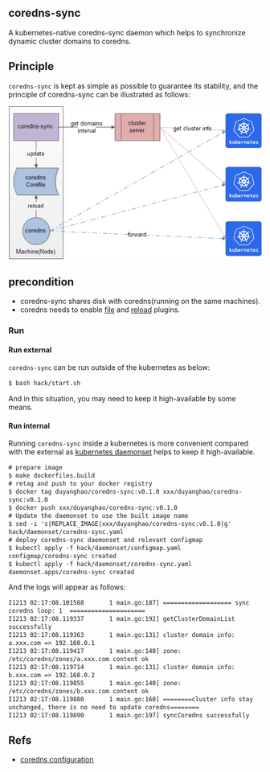 ## coredns-sync

A kubernetes-native coredns-sync daemon which helps to synchronize dynamic cluster domains to coredns.

## Principle

`coredns-sync` is kept as simple as possible to guarantee its stability, and the principle of coredns-sync can be illustrated as follows:

![](images/architecture.png)

## precondition

* coredns-sync shares disk with coredns(running on the same machines).
* coredns needs to enable [file](https://coredns.io/plugins/file/) and [reload](https://coredns.io/plugins/reload/) plugins.

### Run

#### Run external

`coredns-sync` can be run outside of the kubernetes as below:

```bash
$ bash hack/start.sh
```

And in this situation, you may need to keep it high-available by some means.

#### Run internal

Running `coredns-sync` inside a kubernetes is more convenient compared with the external as [kubernetes daemonset](https://kubernetes.io/zh/docs/concepts/workloads/controllers/daemonset/) helps to keep it high-available.

```
# prepare image
$ make dockerfiles.build
# retag and push to your docker registry
$ docker tag duyanghao/coredns-sync:v0.1.0 xxx/duyanghao/coredns-sync:v0.1.0
$ docker push xxx/duyanghao/coredns-sync:v0.1.0
# Update the daemonset to use the built image name
$ sed -i 's|REPLACE_IMAGE|xxx/duyanghao/coredns-sync:v0.1.0|g' hack/daemonset/coredns-sync.yaml
# deploy coredns-sync daemonset and relevant configmap
$ kubectl apply -f hack/daemonset/configmap.yaml
configmap/coredns-sync created
$ kubectl apply -f hack/daemonset/coredns-sync.yaml 
daemonset.apps/coredns-sync created
```

And the logs will appear as follows: 

```
I1213 02:17:08.101588       1 main.go:187] =================== sync coredns loop: 1  =====================
I1213 02:17:08.119337       1 main.go:192] getClusterDomainList successfully
I1213 02:17:08.119363       1 main.go:131] cluster domain info: a.xxx.com => 192.168.0.1
I1213 02:17:08.119417       1 main.go:140] zone: /etc/coredns/zones/a.xxx.com content ok
I1213 02:17:08.119714       1 main.go:131] cluster domain info: b.xxx.com => 192.168.0.2
I1213 02:17:08.119855       1 main.go:140] zone: /etc/coredns/zones/b.xxx.com content ok
I1213 02:17:08.119880       1 main.go:160] ========cluster info stay unchanged, there is no need to update coredns========
I1213 02:17:08.119890       1 main.go:197] syncCoredns successfully
```

## Refs

* [coredns configuration](https://coredns.io/manual/configuration/)
